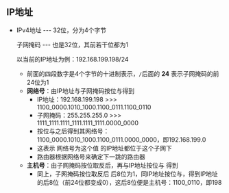 ## IP地址

- IPv4地址 --- 32位，分为4个字节

  子网掩码 --- 也是32位，其前若干位都为1

  以当前的IP地址为例：192.168.199.198/24

  - 前面的四段数字是4个字节的十进制表示，`/`后面的 **24** 表示子网掩码的前24位为1
  - **网络号**：由IP地址与子网掩码按位与得到
    - IP地址：192.168.199.198 >>> 1100_0000.1010_1000.1100_0111.1100_0110
    - 子网掩码：255.255.255.0 >>> 1111_1111.1111_1111.1111_1111.0000_0000
    - 按位与之后得到其网络号：1100_0000.1010_1000.1100_0111.0000_0000，即192.168.199.0
    - 这表示 网络号为这个值 的IP地址都位于这个子网下
    - 路由器根据网络号来确定下一跳的路由器
  - **主机号**：由子网掩码按位取反后，再与IP地址按位与 得到
    - 同上，子网掩码按位取反后 后8位为1，同IP地址按位与，得到IP地址的后8位（前24位都变成0），这后8位便是主机号：1100_0110，即198

  